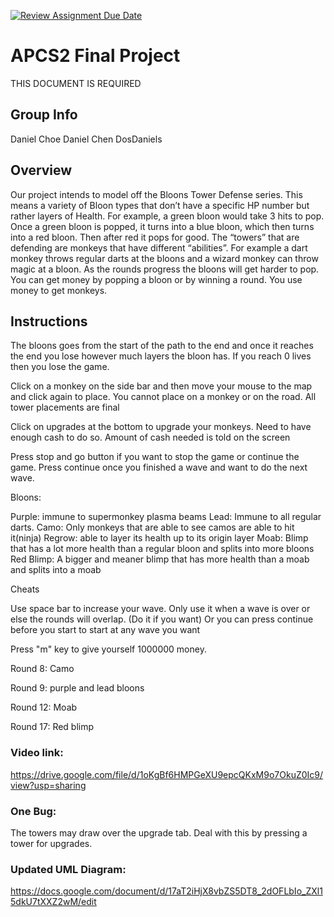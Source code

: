 [![Review Assignment Due Date](https://classroom.github.com/assets/deadline-readme-button-24ddc0f5d75046c5622901739e7c5dd533143b0c8e959d652212380cedb1ea36.svg)](https://classroom.github.com/a/syDSSnTt)
# APCS2 Final Project
THIS DOCUMENT IS REQUIRED
## Group Info
Daniel Choe
Daniel Chen
DosDaniels
## Overview
Our project intends to model off the Bloons Tower Defense series. This means a variety of Bloon types that don’t have a specific HP number but rather layers of Health. For example, a green bloon would take 3 hits to pop. Once a green bloon is popped, it turns into a blue bloon, which then turns into a red bloon. Then after red it pops for good. The “towers” that are defending are monkeys that have different “abilities”. For example a dart monkey throws regular darts at the bloons and a wizard monkey can throw magic at a bloon. As the rounds progress the bloons will get harder to pop. You can get money by popping a bloon or by winning a round. You use money to get monkeys.
## Instructions

The bloons goes from the start of the path to the end and once it reaches the end you lose however much layers the bloon has.
If you reach 0 lives then you lose the game.

Click on a monkey on the side bar and then move your mouse to the map and click again to place.
You cannot place on a monkey or on the road. All tower placements are final

Click on upgrades at the bottom to upgrade your monkeys. Need to have enough cash to do so.
Amount of cash needed is told on the screen

Press stop and go button if you want to stop the game or continue the game.
Press continue once you finished a wave and want to do the next wave.

Bloons:

Purple: immune to supermonkey plasma beams 
Lead: Immune to all regular darts.
Camo: Only monkeys that are able to see camos are able to hit it(ninja)
Regrow: able to layer its health up to its origin layer
Moab: Blimp that has a lot more health than a regular bloon and splits into more bloons
Red Blimp: A bigger and meaner blimp that has more health than a moab and splits into a moab

Cheats

Use space bar to increase your wave. Only use it when a wave is over or else the rounds will overlap. (Do it if you want)
Or you can press continue before you start to start at any wave you want

Press "m" key to give yourself 1000000 money.

Round 8: Camo

Round 9: purple and lead bloons

Round 12: Moab

Round 17: Red blimp

### Video link:
https://drive.google.com/file/d/1oKgBf6HMPGeXU9epcQKxM9o7OkuZ0Ic9/view?usp=sharing

### One Bug:
The towers may draw over the upgrade tab. Deal with this by pressing a tower for upgrades. 

### Updated UML Diagram:

https://docs.google.com/document/d/17aT2iHjX8vbZS5DT8_2dOFLbIo_ZXl15dkU7tXXZ2wM/edit 


